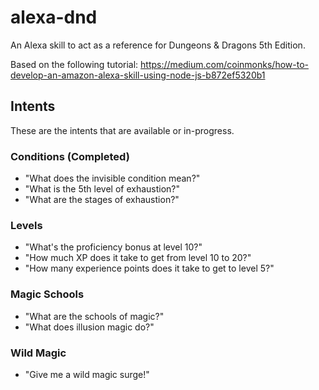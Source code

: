# alexa-dnd

An Alexa skill to act as a reference for Dungeons &amp; Dragons 5th Edition.

Based on the following tutorial: https://medium.com/coinmonks/how-to-develop-an-amazon-alexa-skill-using-node-js-b872ef5320b1

## Intents

These are the intents that are available or in-progress.

### Conditions (Completed)

* "What does the invisible condition mean?"
* "What is the 5th level of exhaustion?"
* "What are the stages of exhaustion?"

### Levels

* "What's the proficiency bonus at level 10?"
* "How much XP does it take to get from level 10 to 20?"
* "How many experience points does it take to get to level 5?"

### Magic Schools

* "What are the schools of magic?"
* "What does illusion magic do?"

### Wild Magic

* "Give me a wild magic surge!"